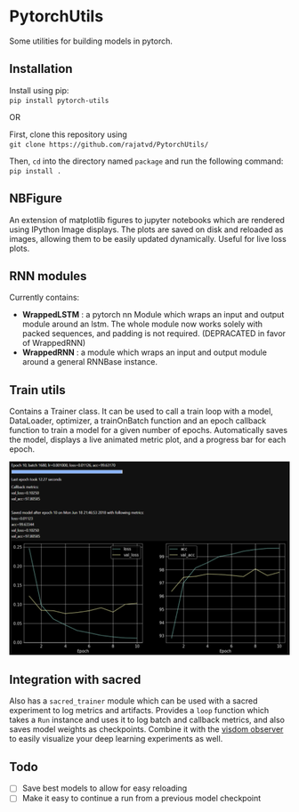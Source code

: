 # PytorchUtils
Some utilities for building models in pytorch.

## Installation
Install using pip:  
`pip install pytorch-utils`

OR

First, clone this repository using   
`git clone https://github.com/rajatvd/PytorchUtils/`  

Then, `cd` into the directory named `package` and run the following command:  
`pip install .`  

## NBFigure
An extension of matplotlib figures to jupyter notebooks which are rendered using IPython Image displays. The plots are saved on disk and reloaded as images, allowing them to be easily updated dynamically. Useful for live loss plots.

## RNN modules
Currently contains:

* __WrappedLSTM__ :  a pytorch nn Module which wraps an input and output module around an lstm. The whole module now works solely with packed sequences, and padding is not required. (DEPRACATED in favor of WrappedRNN)
* __WrappedRNN__ : a module which wraps an input and output module around a general RNNBase instance.

## Train utils
Contains a Trainer class. It can be used to call a train loop with a model, DataLoader, optimizer, a trainOnBatch function and an epoch callback function to train a model for a given number of epochs. Automatically saves the model, displays a live animated metric plot, and a progress bar for each epoch.

![Example of the train loop util](train_util_example.PNG)

## Integration with sacred
Also has a `sacred_trainer` module which can be used with a sacred experiment to log metrics and artifacts. Provides a `loop` function which takes a `Run` instance and uses it to log batch and callback metrics, and also saves model weights as checkpoints. Combine it with the [visdom observer](https://github.com/rajatvd/VisdomObserver) to easily visualize your deep learning experiments as well.

## Todo

- [ ] Save best models to allow for easy reloading
- [ ] Make it easy to continue a run from a previous model checkpoint